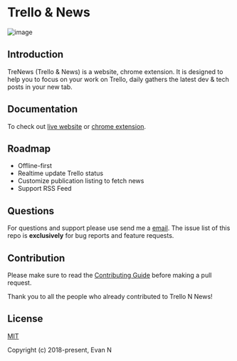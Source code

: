 # Trello & News

![image](https://lh3.googleusercontent.com/_T45xXPeY6XzZ67h1sFr2mQfN09n7_z7CaYG6YdJWsfCkzU-FhxuOXPojg2QDhHcvck_c3LLrw=w640-h400-e365)

## Introduction

TreNews (Trello & News) is a website, chrome extension. It is designed to help you to focus on your work on Trello, daily gathers the latest dev & tech posts in your new tab.

## Documentation

To check out [live website](https://trenews.coralo.ooo/) or [chrome extension](https://chrome.google.com/webstore/detail/trello-n-news/hbnkimpbeobpklinjhplgmjonnnnfgme).

## Roadmap

- Offline-first
- Realtime update Trello status
- Customize publication listing to fetch news
- Support RSS Feed

## Questions

For questions and support please use send me a [email](mailto:dacsang97@gmail.com). The issue list of this repo is **exclusively** for bug reports and feature requests.

## Contribution

Please make sure to read the [Contributing Guide](https://github.com/dacsang97/trello-n-news/blob/master/CONTRIBUTING.md) before making a pull request.

Thank you to all the people who already contributed to Trello N News!

## License

[MIT](http://opensource.org/licenses/MIT)

Copyright (c) 2018-present, Evan N
